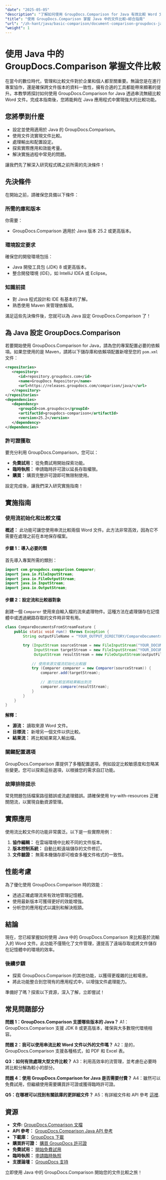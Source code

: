 ```yaml
---
"date": "2025-05-05"
"description": "了解如何使用 GroupDocs.Comparison for Java 有效比較 Word 文件。本指南涵蓋設定、實作和實際應用。"
"title": "使用 GroupDocs.Comparison 掌握 Java 中的文件比較—綜合指南"
"url": "/zh-hant/java/basic-comparison/document-comparison-groupdocs-java/"
"weight": 1
---
```


# 使用 Java 中的 GroupDocs.Comparison 掌握文件比較

在當今的數位時代，管理和比較文件對於企業和個人都至關重要。無論您是在進行專案協作，還是確保跨文件版本的資料一致性，擁有合適的工具都能帶來顯著的提升。本教學將探討如何使用 GroupDocs.Comparison for Java 透過串流無縫比較 Word 文件。完成本指南後，您將能夠在 Java 應用程式中實現強大的比較功能。

## 您將學到什麼

- 設定並使用適用於 Java 的 GroupDocs.Comparison。
- 使用文件流實現文件比較。
- 處理輸出和配置設定。
- 探索實際應用和效能考量。
- 解決實施過程中常見的問題。

讓我們先了解深入研究程式碼之前所需的先決條件！

## 先決條件

在開始之前，請確保您具備以下條件：

### 所需的庫和版本
你需要：
- GroupDocs.Comparison 適用於 Java 版本 25.2 或更高版本。

### 環境設定要求
確保您的開發環境包括：
- Java 開發工具包 (JDK) 8 或更高版本。
- 整合開發環境 (IDE)，如 IntelliJ IDEA 或 Eclipse。

### 知識前提
- 對 Java 程式設計和 IDE 有基本的了解。
- 熟悉使用 Maven 來管理依賴項。

滿足這些先決條件後，您就可以為 Java 設定 GroupDocs.Comparison 了！

## 為 Java 設定 GroupDocs.Comparison

若要開始使用 GroupDocs.Comparison for Java，請為您的專案配置必要的依賴項。如果您使用的是 Maven，請將以下儲存庫和依賴項配置新增至您的 `pom.xml` 文件：

```xml
<repositories>
   <repository>
      <id>repository.groupdocs.com</id>
      <name>GroupDocs Repository</name>
      <url>https://releases.groupdocs.com/comparison/java/</url>
   </repository>
</repositories>
<dependencies>
   <dependency>
      <groupId>com.groupdocs</groupId>
      <artifactId>groupdocs-comparison</artifactId>
      <version>25.2</version>
   </dependency>
</dependencies>
```

### 許可證獲取
要充分利用 GroupDocs.Comparison，您可以：
- **免費試用：** 從免費試用開始探索功能。
- **臨時執照：** 申請臨時許可證以延長存取權限。
- **購買：** 購買完整許可證即可無限制使用。

設定完成後，讓我們深入研究實施指南！

## 實施指南

### 使用流初始化和比較文檔

**概述：**
此功能可讓您使用串流比較兩個 Word 文件。此方法非常高效，因為它不需要在處理之前在本地保存檔案。

#### 步驟 1：導入必要的類
首先導入專案所需的類別：

```java
import com.groupdocs.comparison.Comparer;
import java.io.FileInputStream;
import java.io.FileOutputStream;
import java.io.InputStream;
import java.io.OutputStream;
```

#### 步驟 2：設定流和比較器對象
創建一個 `Comparer` 使用來自輸入檔的流來處理物件。這種方法在處理儲存在記憶體中或透過網路存取的文件時非常有用。

```java
class CompareDocumentsFromStreamFeature {
    public static void run() throws Exception {
        String outputFileName = "YOUR_OUTPUT_DIRECTORY/CompareDocumentsFromStream_result.docx";

        try (InputStream sourceStream = new FileInputStream("YOUR_DOCUMENT_DIRECTORY/SOURCE_WORD.docx");
             InputStream targetStream = new FileInputStream("YOUR_DOCUMENT_DIRECTORY/TARGET1_WORD.docx");
             OutputStream resultStream = new FileOutputStream(outputFileName)) {
              
            // 使用來源文檔流初始化比較器
            try (Comparer comparer = new Comparer(sourceStream)) {
                comparer.add(targetStream);
                 
                // 進行比較並將結果輸出到流
                comparer.compare(resultStream);
            }
        }
    }
}
```

**解釋：**
- **源流：** 讀取來源 Word 文件。
- **目標流：** 新增另一個文件以供比較。
- **結果流：** 將比較結果寫入輸出檔。

### 關鍵配置選項

GroupDocs.Comparison 庫提供了多種配置選項，例如設定比較敏感度和忽略某些變更。您可以探索這些選項，以根據您的需求自訂功能。

### 故障排除提示
常見問題包括檔案路徑錯誤或流處理錯誤。請確保使用 try-with-resources 正確關閉流，以實現自動資源管理。

## 實際應用

使用流比較文件的功能非常廣泛。以下是一些實際用例：

1. **協作編輯：** 在雲端環境中比較不同的文件版本。
2. **版本控制系統：** 自動比較遠端儲存的文件修訂。
3. **文件驗證：** 無需本機儲存即可檢查多種文件格式的一致性。

## 性能考慮

為了優化使用 GroupDocs.Comparison 時的效能：
- 透過正確處理流來有效地管理記憶體。
- 使用最新版本可獲得更好的效能增強。
- 分析您的應用程式以識別和解決瓶頸。

## 結論

現在，您已經掌握如何使用 Java 中的 GroupDocs.Comparison 來比較基於流輸入的 Word 文件。此功能不僅簡化了文件管理，還提高了遠端存取或將文件儲存在記憶體中的環境的效率。

### 後續步驟
- 探索 GroupDocs.Comparison 的其他功能，以獲得更複雜的比較場景。
- 將此功能整合到您現有的應用程式中，以增強文件處理能力。

準備好了嗎？探索以下資源，深入了解，立即嘗試！

## 常見問題部分

**問題 1：GroupDocs.Comparison 支援哪些版本的 Java？**
A1：GroupDocs.Comparison 支援 JDK 8 或更高版本，確保與大多數現代環境相容。

**問題 2：我可以使用串流比較 Word 文件以外的文件嗎？**
A2：是的，GroupDocs.Comparison 支援各種格式，如 PDF 和 Excel 表。

**Q3：如何有效處理大型文件比較？**
A3：利用高效率的流管理，並考慮在必要時將比較分解為較小的部分。

**問題 4：使用 GroupDocs.Comparison for Java 是否需要付費？**
A4：雖然可以免費試用，但繼續使用需要購買許可證或獲得臨時許可證。

**Q5：在哪裡可以找到有關該庫的更詳細文件？**
A5：有詳細文件和 API 參考 [這裡](https://docs。groupdocs.com/comparison/java/).

## 資源

- **文件:** [GroupDocs.Comparison 文檔](https://docs.groupdocs.com/comparison/java/)
- **API 參考：** [GroupDocs.Comparison Java API 參考](https://reference.groupdocs.com/comparison/java/)
- **下載庫：** [GroupDocs 下載](https://releases.groupdocs.com/comparison/java/)
- **購買許可證：** [購買 GroupDocs 許可證](https://purchase.groupdocs.com/buy)
- **免費試用：** [開始免費試用](https://releases.groupdocs.com/comparison/java/)
- **臨時執照：** [申請臨時執照](https://purchase.groupdocs.com/temporary-license/)
- **支援論壇：** [GroupDocs 支持](https://forum.groupdocs.com/c/comparison)

立即使用 Java 中的 GroupDocs.Comparison 開始您的文件比較之旅！
